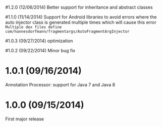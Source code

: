 #1.2.0 (12/06/2014)
Better support for inheritance and abstract classes

#1.1.0 (11/14/2014)
Support for Android libraries to avoid errors where the auto injector class is generated multiple times which will cause this error
`Multiple dex files define com/hannesdorfmann/fragmentargs/AutoFragmentArgInjector`

#1.0.3 (09/27/2014)
optimization

#1.0.2 (09/22/2014)
Minor bug fix

# 1.0.1 (09/16/2014)
Annotation Processor: support for Java 7 and Java 8


# 1.0.0 (09/15/2014)
First major release